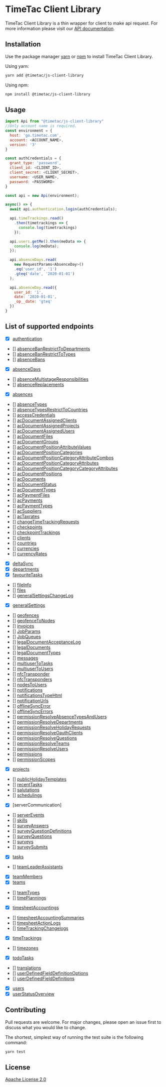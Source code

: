 # TimeTac Client Library

TimeTac Client Library is a thin wrapper for client to make api request. For more information please visit our [API documentation](https://api.timetac.com/).

## Installation

Use the package manager [yarn](https://classic.yarnpkg.com/en/docs/cli/link/) or [npm](https://www.npmjs.com/) to install TimeTac Client Library.

Using yarn:

```bash
yarn add @timetac/js-client-library
```

Using npm:

```bash
npm install @timetac/js-client-library
```

## Usage

```javascript
import Api from "@timetac/js-client-library"
//Only account name is required.
const environment = {
  host: 'go.timetac.com',
  account: <ACCOUNT_NAME>,
  version: '3'
}

const authCredentials = {
  grant_type: 'password',
  client_id: <CLIENT_ID>,
  client_secret: <CLIENT_SECRET>,
  username: <USER_NAME>,
  password: <PASSWORD>
}

const api = new Api(environment);

async() => {
  await api.authentication.login(authCredentials);

  api.timeTrackings.read()
    .then(timetrackings => {
      console.log(timetrackings)
    });

  api.users.getMe().then(meData => {
    console.log(meData);
  });

  api.absenceDays.read(
    new RequestParams<AbsenceDay>()
    .eq('user_id', '1')
    .gteq('date', '2020-01-01')
  );

  api.absenceDay.read({
    user_id: '1',
    date: '2020-01-01',
    _op__date: 'gteq'
  })
}
```

## List of supported endpoints

- [x] [authentication](https://api.timetac.com/doc/v3#tag/authentication)
- [] [absenceBanRestrictToDepartments](https://api.timetac.com/doc/v3#tag/absenceBanRestrictToDepartments)
- [] [absenceBanRestrictToTypes](https://api.timetac.com/doc/v3#tag/absenceBanRestrictToTypes)
- [] [absenceBans](https://api.timetac.com/doc/v3#tag/absenceBans)
- [x] [absenceDays](https://api.timetac.com/doc/v3#tag/absenceDays)
- [] [absenceMultistageResponsibilities](https://api.timetac.com/doc/v3#tag/absenceMultistageResponsibilities)
- [] [absenceReplacements](https://api.timetac.com/doc/v3#tag/absenceReplacements)
- [x] [absences](https://api.timetac.com/doc/v3#tag/absences)
- [] [absenceTypes](https://api.timetac.com/doc/v3#tag/absenceTypes)
- [] [absenceTypesRestrictToCountries](https://api.timetac.com/doc/v3#tag/absenceTypesRestrictToCountries)
- [] [accessCredentials](https://api.timetac.com/doc/v3#tag/accessCredentials)
- [] [acDocumentAssignedClients](https://api.timetac.com/doc/v3#tag/acDocumentAssignedClients)
- [] [acDocumentAssignedProjects](https://api.timetac.com/doc/v3#tag/acDocumentAssignedProjects)
- [] [acDocumentAssignedUsers](https://api.timetac.com/doc/v3#tag/acDocumentAssignedUsers)
- [] [acDocumentFiles](https://api.timetac.com/doc/v3#tag/acDocumentFiles)
- [] [acDocumentGroups](https://api.timetac.com/doc/v3#tag/acDocumentGroups)
- [] [acDocumentPositionAttributeValues](https://api.timetac.com/doc/v3#tag/acDocumentPositionAttributeValues)
- [] [acDocumentPositionCategories](https://api.timetac.com/doc/v3#tag/acDocumentPositionCategories)
- [] [acDocumentPositionCategoryAttributeCombos](https://api.timetac.com/doc/v3#tag/acDocumentPositionCategoryAttributeCombos)
- [] [acDocumentPositionCategoryAttributes](https://api.timetac.com/doc/v3#tag/acDocumentPositionCategoryAttributes)
- [] [acDocumentPositionCategoryCategoryAttributes](https://api.timetac.com/doc/v3#tag/acDocumentPositionCategoryCategoryAttributes)
- [] [acDocumentPositions](https://api.timetac.com/doc/v3#tag/acDocumentPositions)
- [] [acDocuments](https://api.timetac.com/doc/v3#tag/acDocuments)
- [] [acDocumentStatus](https://api.timetac.com/doc/v3#tag/acDocumentStatus)
- [] [acDocumentTypes](https://api.timetac.com/doc/v3#tag/acDocumentTypes)
- [] [acPaymentFiles](https://api.timetac.com/doc/v3#tag/acPaymentFiles)
- [] [acPayments](https://api.timetac.com/doc/v3#tag/acPayments)
- [] [acPaymentTypes](https://api.timetac.com/doc/v3#tag/acPaymentTypes)
- [] [acSuppliers](https://api.timetac.com/doc/v3#tag/acSuppliers)
- [] [acTaxrates](https://api.timetac.com/doc/v3#tag/acTaxrates)
- [] [changeTimeTrackingRequests](https://api.timetac.com/doc/v3#tag/changeTimeTrackingRequests)
- [] [checkpoints](https://api.timetac.com/doc/v3#tag/checkpoints)
- [] [checkpointTrackings](https://api.timetac.com/doc/v3#tag/checkpointTrackings)
- [] [clients](https://api.timetac.com/doc/v3#tag/clients)
- [] [countries](https://api.timetac.com/doc/v3#tag/countries)
- [] [currencies](https://api.timetac.com/doc/v3#tag/currencies)
- [] [currencyRates](https://api.timetac.com/doc/v3#tag/currencyRates)
- [x] [deltaSync](https://api.timetac.com/doc/v3#tag/deltaSync)
- [x] [departments](https://api.timetac.com/doc/v3#tag/departments)
- [x] [favouriteTasks](https://api.timetac.com/doc/v3#tag/favouriteTasks)
- [] [fileInfo](https://api.timetac.com/doc/v3#tag/fileInfo)
- [] [files](https://api.timetac.com/doc/v3#tag/files)
- [] [generalSettingsChangeLog](https://api.timetac.com/doc/v3#tag/generalSettingsChangeLog)
- [x] [generalSettings](https://api.timetac.com/doc/v3#tag/generalSettings)
- [] [geofences](https://api.timetac.com/doc/v3#tag/geofences)
- [] [geofenceToNodes](https://api.timetac.com/doc/v3#tag/geofenceToNodes)
- [] [invoices](https://api.timetac.com/doc/v3#tag/invoices)
- [] [JobParams](https://api.timetac.com/doc/v3#tag/JobParams)
- [] [JobQueues](https://api.timetac.com/doc/v3#tag/JobQueues)
- [] [legalDocumentAcceptanceLog](https://api.timetac.com/doc/v3#tag/legalDocumentAcceptanceLog)
- [] [legalDocuments](https://api.timetac.com/doc/v3#tag/legalDocuments)
- [] [legalDocumentTypes](https://api.timetac.com/doc/v3#tag/legalDocumentTypes)
- [] [messages](https://api.timetac.com/doc/v3#tag/messages)
- [] [multiuserToTasks](https://api.timetac.com/doc/v3#tag/multiuserToTasks)
- [] [multiuserToUsers](https://api.timetac.com/doc/v3#tag/multiuserToUsers)
- [] [nfcTransponder](https://api.timetac.com/doc/v3#tag/nfcTransponder)
- [] [nfcTransponders](https://api.timetac.com/doc/v3#tag/nfcTransponders)
- [] [nodesToUsers](https://api.timetac.com/doc/v3#tag/nodesToUsers)
- [] [notifications](https://api.timetac.com/doc/v3#tag/notifications)
- [] [notificationsTypeHtml](https://api.timetac.com/doc/v3#tag/notificationsTypeHtml)
- [] [notificationUrls](https://api.timetac.com/doc/v3#tag/notificationUrls)
- [] [offlineSyncError](https://api.timetac.com/doc/v3#tag/offlineSyncError)
- [] [offlineSyncErrors](https://api.timetac.com/doc/v3#tag/offlineSyncErrors)
- [] [permissionResolveAbsenceTypesAndUsers](https://api.timetac.com/doc/v3#tag/permissionResolveAbsenceTypesAndUsers)
- [] [permissionResolveDepartments](https://api.timetac.com/doc/v3#tag/permissionResolveDepartments)
- [] [permissionResolveHolidayRequests](https://api.timetac.com/doc/v3#tag/permissionResolveHolidayRequests)
- [] [permissionResolveOauthClients](https://api.timetac.com/doc/v3#tag/permissionResolveOauthClients)
- [] [permissionResolveQuestions](https://api.timetac.com/doc/v3#tag/permissionResolveQuestions)
- [] [permissionResolveTeams](https://api.timetac.com/doc/v3#tag/permissionResolveTeams)
- [] [permissionResolveUsers](https://api.timetac.com/doc/v3#tag/permissionResolveUsers)
- [] [permissions](https://api.timetac.com/doc/v3#tag/permissions)
- [] [permissionScopes](https://api.timetac.com/doc/v3#tag/permissionScopes)
- [x] [projects](https://api.timetac.com/doc/v3#tag/projects)
- [] [publicHolidayTemplates](https://api.timetac.com/doc/v3#tag/PublicHolidayTemplates)
- [] [recentTasks](https://api.timetac.com/doc/v3#tag/recentTasks)
- [] [salutations](https://api.timetac.com/doc/v3#tag/salutations)
- [] [schedulings](https://api.timetac.com/doc/v3#tag/schedulings)
- [x] [serverCommunication]
- [] [serverEvents](https://api.timetac.com/doc/v3#tag/serverEvents)
- [] [skills](https://api.timetac.com/doc/v3#tag/skills)
- [] [surveyAnswers](https://api.timetac.com/doc/v3#tag/surveyAnswers)
- [] [surveyQuestionDefinitions](https://api.timetac.com/doc/v3#tag/surveyQuestionDefinitions)
- [] [surveyQuestions](https://api.timetac.com/doc/v3#tag/surveyQuestions)
- [] [surveys](https://api.timetac.com/doc/v3#tag/surveys)
- [] [surveySubmits](https://api.timetac.com/doc/v3#tag/surveySubmits)
- [x] [tasks](https://api.timetac.com/doc/v3#tag/tasks)
- [] [teamLeaderAssistants](https://api.timetac.com/doc/v3#tag/teamLeaderAssistants)
- [x] [teamMembers](https://api.timetac.com/doc/v3#tag/teamMembers)
- [x] [teams](https://api.timetac.com/doc/v3#tag/teams)
- [] [teamTypes](https://api.timetac.com/doc/v3#tag/teamTypes)
- [] [timePlannings](https://api.timetac.com/doc/v3#tag/timePlannings)
- [x] [timesheetAccountings](https://api.timetac.com/doc/v3#tag/timesheetAccountings)
- [] [timesheetAccountingSummaries](https://api.timetac.com/doc/v3#tag/timesheetAccountingSummaries)
- [] [timesheetActionLogs](https://api.timetac.com/doc/v3#tag/timesheetActionLogs)
- [] [timeTrackingChangelogs](https://api.timetac.com/doc/v3#tag/timeTrackingChangelogs)
- [x] [timeTrackings](https://api.timetac.com/doc/v3#tag/timeTrackings)
- [] [timezones](https://api.timetac.com/doc/v3#tag/timezones)
- [x] [todoTasks](https://api.timetac.com/doc/v3#tag/todoTasks)
- [] [translations](https://api.timetac.com/doc/v3#tag/translations)
- [] [userDefinedFieldDefinitionOptions](https://api.timetac.com/doc/v3#tag/userDefinedFieldDefinitionOptions)
- [] [userDefinedFieldDefinitions](https://api.timetac.com/doc/v3#tag/userDefinedFieldDefinitions)
- [x] [users](https://api.timetac.com/doc/v3#tag/users)
- [x] [userStatusOverview](https://api.timetac.com/doc/v3#tag/userStatusOverview)

## Contributing

Pull requests are welcome. For major changes, please open an issue first to discuss what you would like to change.

The shortest, simplest way of running the test suite is the following command:

```bash
yarn test
```

## License

[Apache License 2.0](https://choosealicense.com/licenses/apache-2.0/)
